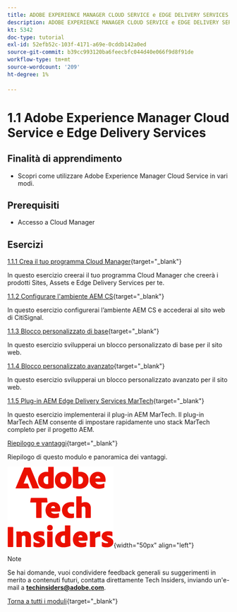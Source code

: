 ```yaml
---
title: ADOBE EXPERIENCE MANAGER CLOUD SERVICE e EDGE DELIVERY SERVICES
description: ADOBE EXPERIENCE MANAGER CLOUD SERVICE e EDGE DELIVERY SERVICES
kt: 5342
doc-type: tutorial
exl-id: 52efb52c-103f-4171-a69e-0cddb142a0ed
source-git-commit: b39cc993120ba6feecbfc044d40e066f9d8f91de
workflow-type: tm+mt
source-wordcount: '209'
ht-degree: 1%

---
```


# 1.1 Adobe Experience Manager Cloud Service e Edge Delivery Services

## Finalità di apprendimento

- Scopri come utilizzare Adobe Experience Manager Cloud Service in vari modi.

## Prerequisiti

- Accesso a Cloud Manager

## Esercizi

[1.1.1 Crea il tuo programma Cloud Manager](./ex1.md){target="_blank"}

In questo esercizio creerai il tuo programma Cloud Manager che creerà i prodotti Sites, Assets e Edge Delivery Services per te.

[1.1.2 Configurare l&#39;ambiente AEM CS](./ex3.md){target="_blank"}

In questo esercizio configurerai l’ambiente AEM CS e accederai al sito web di CitiSignal.

[1.1.3 Blocco personalizzato di base](./ex4.md){target="_blank"}

In questo esercizio svilupperai un blocco personalizzato di base per il sito web.

[1.1.4 Blocco personalizzato avanzato](./ex5.md){target="_blank"}

In questo esercizio svilupperai un blocco personalizzato avanzato per il sito web.

[1.1.5 Plug-in AEM Edge Delivery Services MarTech](./ex6.md){target="_blank"}

In questo esercizio implementerai il plug-in AEM MarTech. Il plug-in MarTech AEM consente di impostare rapidamente uno stack MarTech completo per il progetto AEM.

[Riepilogo e vantaggi](./summary.md){target="_blank"}

Riepilogo di questo modulo e panoramica dei vantaggi.

![Informazioni tecniche](./../../../assets/images/techinsiders.png){width="50px" align="left"}

>[!NOTE]
>
>Se hai domande, vuoi condividere feedback generali su suggerimenti in merito a contenuti futuri, contatta direttamente Tech Insiders, inviando un&#39;e-mail a **techinsiders@adobe.com**.

[Torna a tutti i moduli](../../../overview.md){target="_blank"}
